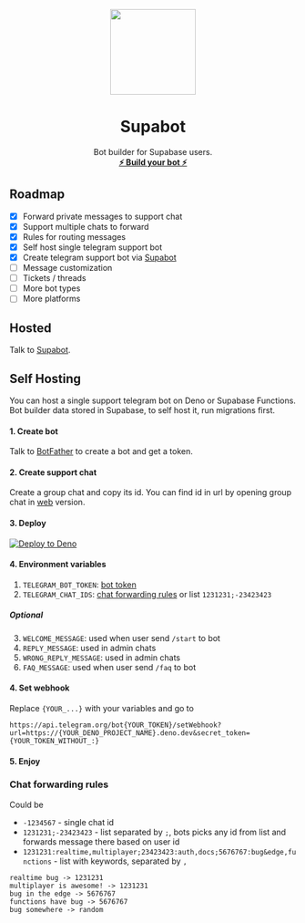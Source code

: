 <p align="center">
<img width="150" src="https://user-images.githubusercontent.com/729374/185797791-ea770c47-13c7-4060-a2b4-9c7fc8c7257c.png" />
<h1 align="center"><b>Supabot</b></h1>
<p align="center">
  Bot builder for Supabase users.
    <br />
    <a href="https://t.me/SupabaseBot"><strong>⚡ Build your bot ⚡</strong></a>
  </p>
</p>

## Roadmap

- [x] Forward private messages to support chat
- [X] Support multiple chats to forward
- [x] Rules for routing messages
- [x] Self host single telegram support bot
- [x] Create telegram support bot via <a href="https://t.me/SupabaseBot">Supabot</a>
- [ ] Message customization
- [ ] Tickets / threads
- [ ] More bot types
- [ ] More platforms

## Hosted

Talk to <a href="https://t.me/SupabaseBot">Supabot</a>.

## Self Hosting

You can host a single support telegram bot on Deno or Supabase Functions.
Bot builder data stored in Supabase, to self host it, run migrations first.

#### 1. Create bot
Talk to [BotFather](https://t.me/botfather) to create a bot and get a token.

#### 2. Create support chat
Create a group chat and copy its id. You can find id in url by opening group chat in [web](https://web.telegram.org/) version.

#### 3. Deploy
[![Deploy to Deno](https://deno.com/deno-deploy-button.svg)](https://dash.deno.com/new?url=https://raw.githubusercontent.com/tchief/supabot/v0.1.0/mod.ts&env=TELEGRAM_BOT_TOKEN,TELEGRAM_CHAT_IDS)

#### 4. Environment variables
1. `TELEGRAM_BOT_TOKEN`: [bot token](#1-create-bot)
2. `TELEGRAM_CHAT_IDS`: [chat forwarding rules](#chat-forwarding-rules) or list `1231231;-23423423`

##### Optional
3. `WELCOME_MESSAGE`: used when user send `/start` to bot
4. `REPLY_MESSAGE`: used in admin chats
5. `WRONG_REPLY_MESSAGE`: used in admin chats
6. `FAQ_MESSAGE`: used when user send `/faq` to bot

#### 4. Set webhook
Replace `{YOUR_...}` with your variables and go to

`https://api.telegram.org/bot{YOUR_TOKEN}/setWebhook?url=https://{YOUR_DENO_PROJECT_NAME}.deno.dev&secret_token={YOUR_TOKEN_WITHOUT_:}`

#### 5. Enjoy

### Chat forwarding rules
Could be
 - `-1234567` - single chat id
 - `1231231;-23423423` - list separated by `;`, bots picks any id from list and forwards message there based on user id
 - `1231231:realtime,multiplayer;23423423:auth,docs;5676767:bug&edge,functions` - list with keywords, separated by `,`

 ```
 realtime bug -> 1231231
 multiplayer is awesome! -> 1231231
 bug in the edge -> 5676767
 functions have bug -> 5676767
 bug somewhere -> random
 ```
